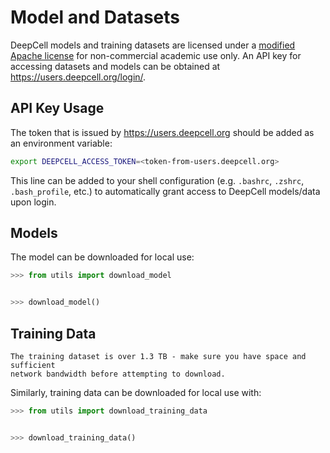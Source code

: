 Model and Datasets
==================

DeepCell models and training datasets are licensed under a 
[modified Apache license][license] for non-commercial academic use only.
An API key for accessing datasets and models can be obtained at <https://users.deepcell.org/login/>.

[license]: https://github.com/vanvalenlab/deepcell-types/blob/master/LICENSE

API Key Usage
-------------

The token that is issued by <https://users.deepcell.org> should be added as an
environment variable:

```bash
export DEEPCELL_ACCESS_TOKEN=<token-from-users.deepcell.org>
```

This line can be added to your shell configuration (e.g. ``.bashrc``, ``.zshrc``,
``.bash_profile``, etc.) to automatically grant access to DeepCell models/data
upon login.

Models
------

The model can be downloaded for local use:

```python
>>> from utils import download_model


>>> download_model()
```

Training Data
-------------

```{warning}
The training dataset is over 1.3 TB - make sure you have space and sufficient
network bandwidth before attempting to download.
```

Similarly, training data can be downloaded for local use with:

```python
>>> from utils import download_training_data


>>> download_training_data()
```
